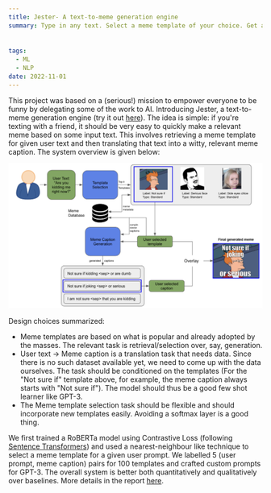 ```yaml
---
title: Jester- A text-to-meme generation engine
summary: Type in any text. Select a meme template of your choice. Get a witty meme powered by GPT-3. 


tags:
  - ML
  - NLP
date: 2022-11-01
---
```


This project was based on a (serious!) mission to empower everyone to be funny by delegating some of the work to AI. Introducing Jester, a text-to-meme generation engine (try it out [here](https://the-jester.streamlit.app/)). The idea is simple: if you're texting with a friend, it should be very easy to quickly make a relevant meme based on some input text. This involves retrieving a meme template for given user text and then translating that text into a witty, relevant meme caption. The system overview is given below:

![](jester-overview.png)

Design choices summarized:
* Meme templates are based on what is popular and already adopted by the masses. The relevant task is retrieval/selection over, say, generation.
* User text -> Meme caption is a translation task that needs data. Since there is no such dataset available yet, we need to come up with the data ourselves. The task should be conditioned on the templates (For the "Not sure if" template above, for example, the meme caption always starts with "Not sure if"). The model should thus be a good few shot learner like GPT-3.
* The Meme template selection task should be flexible and should incorporate new templates easily. Avoiding a softmax layer is a good thing. 

We first trained a RoBERTa model using Contrastive Loss (following [Sentence Transformers](https://www.sbert.net/)) and used a nearest-neighbour like technique to select a meme template for a given user prompt. We labelled 5 (user prompt, meme caption) pairs for 100 templates and crafted custom prompts for GPT-3. The overall system is better both quantitatively and qualitatively over baselines. More details in the report [here](https://github.com/SumanthRH/text-to-meme/blob/main/Final_Report.pdf).  
